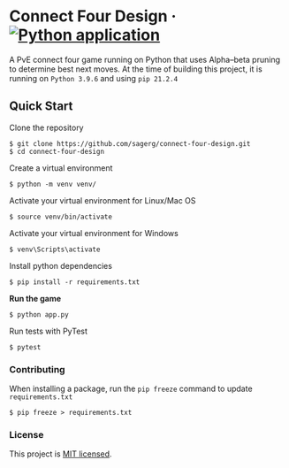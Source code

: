# Connect Four Design &middot; [![Python application](https://github.com/sagerg/connect-four-design/actions/workflows/python-app.yml/badge.svg)](https://github.com/sagerg/connect-four-design/actions/workflows/python-app.yml)

A PvE connect four game running on Python that uses Alpha–beta pruning to determine best next moves. At the time of building this project, it is running on `Python 3.9.6` and using `pip 21.2.4`

## Quick Start

Clone the repository

```
$ git clone https://github.com/sagerg/connect-four-design.git
$ cd connect-four-design
```

Create a virtual environment

```
$ python -m venv venv/
```

Activate your virtual environment for Linux/Mac OS

```
$ source venv/bin/activate
```

Activate your virtual environment for Windows

```
$ venv\Scripts\activate
```

Install python dependencies

```
$ pip install -r requirements.txt
```

**Run the game**

```
$ python app.py
```

Run tests with PyTest

```
$ pytest
```

### Contributing

When installing a package, run the `pip freeze` command to update `requirements.txt`

```
$ pip freeze > requirements.txt
```

### License

This project is [MIT licensed](./LICENSE).
